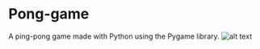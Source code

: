 # Pong-game
A ping-pong game made with Python using the Pygame library.
![alt text](https://pbs.twimg.com/media/FbCOFkcakAg3vvV?format=png&name=medium)
